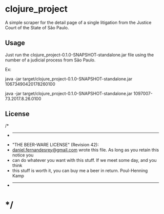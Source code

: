 # clojure_project

A simple scraper for the detail page of a single litigation from the Justice Court of the State of São Paulo.

## Usage

Just run the clojure_project-0.1.0-SNAPSHOT-standalone.jar file using the number of a judicial process from São Paulo.

Ex:

java -jar target/clojure_project-0.1.0-SNAPSHOT-standalone.jar 10673490420178260100

java -jar target/clojure_project-0.1.0-SNAPSHOT-standalone.jar 1097007-73.2017.8.26.0100

## License

/*
 * ----------------------------------------------------------------------------
 * "THE BEER-WARE LICENSE" (Revision 42):
 * <daniel.fernandesrey@gmail.com> wrote this file.  As long as you retain this notice you
 * can do whatever you want with this stuff. If we meet some day, and you think
 * this stuff is worth it, you can buy me a beer in return.   Poul-Henning Kamp
 * ----------------------------------------------------------------------------
 */
=======



